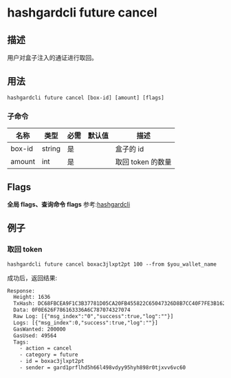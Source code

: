 # hashgardcli future cancel

## 描述
用户对盒子注入的通证进行取回。



## 用法
```shell
hashgardcli future cancel [box-id] [amount] [flags]
```



### 子命令

| 名称   | 类型   | 必需 | 默认值 | 描述           |
| ------ | ------ | -------- | ------ | -------------- |
| box-id | string | 是       |        | 盒子的 id   |
| amount | int    | 是       |        | 取回 token 的数量 |



## Flags

**全局 flags、查询命令 flags** 参考:[hashgardcli](../README.md)

## 例子
### 取回 token

```shell
hashgardcli future cancel boxac3jlxpt2pt 100 --from $you_wallet_name
```



成功后，返回结果:

```txt
Response:
  Height: 1636
  TxHash: DC68FBCEA9F1C3B37781D05CA20FB455822C65047326D8B7CC40F7FE3B162E90
  Data: 0F0E626F786163336A6C787074327074
  Raw Log: [{"msg_index":"0","success":true,"log":""}]
  Logs: [{"msg_index":0,"success":true,"log":""}]
  GasWanted: 200000
  GasUsed: 49564
  Tags:
    - action = cancel
    - category = future
    - id = boxac3jlxpt2pt
    - sender = gard1prflhd5h66l498vdyy95hyh898r0tjxvv6vc60
```
